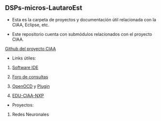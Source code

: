 ## DSPs-micros-LautaroEst

* Esta es la carpeta de proyectos y documentación útil relacionada con la CIAA, Eclipse, etc.

* Este repositorio cuenta con submódulos relacionados con el proyecto CIAA.

[Github del proyecto CIAA](https://github.com/ciaa/)

* Links útiles:

1. [Software IDE](http://www.proyecto-ciaa.com.ar/devwiki/doku.php?id=desarrollo:software-ide)

2. [Foro de consultas](https://groups.google.com/d/forum/embebidos32)

3. [OpenOCD](https://github.com/gnu-mcu-eclipse/openocd.git) y [Plugin](https://github.com/gnuarmeclipse/openocd/releases/tag/gae-0.10.0-20160110)

4. [EDU-CIAA-NXP](http://proyecto-ciaa.com.ar/devwiki/doku.php?id=desarrollo:edu-ciaa:edu-ciaa-nxp)

* Proyectos:

1. Redes Neuronales






